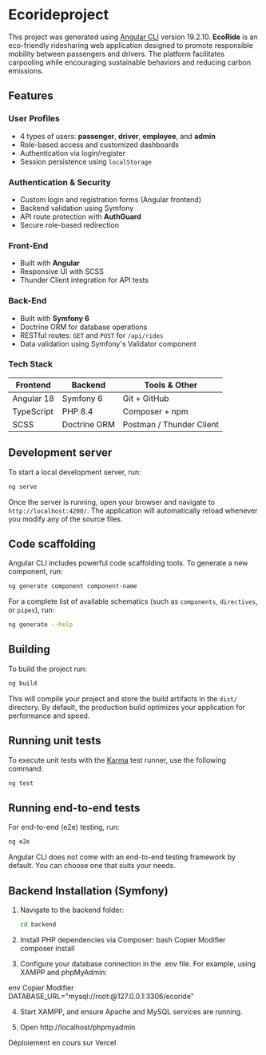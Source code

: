 # Ecorideproject

This project was generated using [Angular CLI](https://github.com/angular/angular-cli) version 19.2.10.
**EcoRide** is an eco-friendly ridesharing web application designed to promote responsible mobility between passengers and drivers. The platform facilitates carpooling while encouraging sustainable behaviors and reducing carbon emissions.

## Features
### User Profiles
- 4 types of users: **passenger**, **driver**, **employee**, and **admin**
- Role-based access and customized dashboards
- Authentication via login/register
- Session persistence using `localStorage`

### Authentication & Security
- Custom login and registration forms (Angular frontend)
- Backend validation using Symfony
- API route protection with **AuthGuard**
- Secure role-based redirection

### Front-End
- Built with **Angular**
- Responsive UI with SCSS
- Thunder Client integration for API tests

### Back-End
- Built with **Symfony 6**
- Doctrine ORM for database operations
- RESTful routes: `GET` and `POST` for `/api/rides`
- Data validation using Symfony's Validator component

### Tech Stack

| Frontend      | Backend      | Tools & Other         |
|---------------|--------------|------------------------|
| Angular 18    | Symfony 6    | Git + GitHub           |
| TypeScript    | PHP 8.4      | Composer + npm         |
| SCSS          | Doctrine ORM | Postman / Thunder Client |



## Development server

To start a local development server, run:

```bash
ng serve
```

Once the server is running, open your browser and navigate to `http://localhost:4200/`. The application will automatically reload whenever you modify any of the source files.

## Code scaffolding

Angular CLI includes powerful code scaffolding tools. To generate a new component, run:

```bash
ng generate component component-name
```

For a complete list of available schematics (such as `components`, `directives`, or `pipes`), run:

```bash
ng generate --help
```

## Building

To build the project run:

```bash
ng build
```

This will compile your project and store the build artifacts in the `dist/` directory. By default, the production build optimizes your application for performance and speed.

## Running unit tests

To execute unit tests with the [Karma](https://karma-runner.github.io) test runner, use the following command:

```bash
ng test
```

## Running end-to-end tests

For end-to-end (e2e) testing, run:

```bash
ng e2e
```

Angular CLI does not come with an end-to-end testing framework by default. You can choose one that suits your needs.



## Backend Installation (Symfony)

1. Navigate to the backend folder:
   ```bash
   cd backend


2. Install PHP dependencies via Composer:
bash
Copier
Modifier
composer install


3. Configure your database connection in the .env file. For example, using XAMPP and phpMyAdmin:

env
Copier
Modifier
DATABASE_URL="mysql://root:@127.0.0.1:3306/ecoride"

4. Start XAMPP, and ensure Apache and MySQL services are running.

5. Open http://localhost/phpmyadmin

Déploiement en cours sur Vercel

